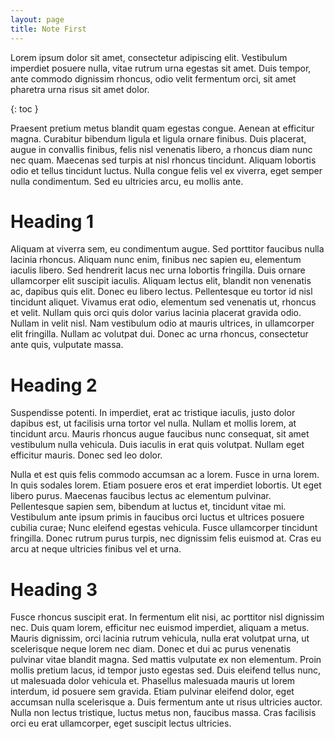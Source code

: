 ```yaml
---
layout: page
title: Note First
---
```


Lorem ipsum dolor sit amet, consectetur adipiscing elit. Vestibulum imperdiet posuere nulla, vitae rutrum urna egestas sit amet. Duis tempor, ante commodo dignissim rhoncus, odio velit fermentum orci, sit amet pharetra urna risus sit amet dolor. 

{: toc }

Praesent pretium metus blandit quam egestas congue. Aenean at efficitur magna. Curabitur bibendum ligula et ligula ornare finibus. Duis placerat, augue in convallis finibus, felis nisl venenatis libero, a rhoncus diam nunc nec quam. Maecenas sed turpis at nisl rhoncus tincidunt. Aliquam lobortis odio et tellus tincidunt luctus. Nulla congue felis vel ex viverra, eget semper nulla condimentum. Sed eu ultricies arcu, eu mollis ante.

# Heading 1

Aliquam at viverra sem, eu condimentum augue. Sed porttitor faucibus nulla lacinia rhoncus. Aliquam nunc enim, finibus nec sapien eu, elementum iaculis libero. Sed hendrerit lacus nec urna lobortis fringilla. Duis ornare ullamcorper elit suscipit iaculis. Aliquam lectus elit, blandit non venenatis ac, dapibus quis elit. Donec eu libero lectus. Pellentesque eu tortor id nisl tincidunt aliquet. Vivamus erat odio, elementum sed venenatis ut, rhoncus et velit. Nullam quis orci quis dolor varius lacinia placerat gravida odio. Nullam in velit nisl. Nam vestibulum odio at mauris ultrices, in ullamcorper elit fringilla. Nullam ac volutpat dui. Donec ac urna rhoncus, consectetur ante quis, vulputate massa.

# Heading 2
Suspendisse potenti. In imperdiet, erat ac tristique iaculis, justo dolor dapibus est, ut facilisis urna tortor vel nulla. Nullam et mollis lorem, at tincidunt arcu. Mauris rhoncus augue faucibus nunc consequat, sit amet vestibulum nulla vehicula. Duis iaculis in erat quis volutpat. Nullam eget efficitur mauris. Donec sed leo dolor.

Nulla et est quis felis commodo accumsan ac a lorem. Fusce in urna lorem. In quis sodales lorem. Etiam posuere eros et erat imperdiet lobortis. Ut eget libero purus. Maecenas faucibus lectus ac elementum pulvinar. Pellentesque sapien sem, bibendum at luctus et, tincidunt vitae mi. Vestibulum ante ipsum primis in faucibus orci luctus et ultrices posuere cubilia curae; Nunc eleifend egestas vehicula. Fusce ullamcorper tincidunt fringilla. Donec rutrum purus turpis, nec dignissim felis euismod at. Cras eu arcu at neque ultricies finibus vel et urna.

# Heading 3
Fusce rhoncus suscipit erat. In fermentum elit nisi, ac porttitor nisl dignissim nec. Duis quam lorem, efficitur nec euismod imperdiet, aliquam a metus. Mauris dignissim, orci lacinia rutrum vehicula, nulla erat volutpat urna, ut scelerisque neque lorem nec diam. Donec et dui ac purus venenatis pulvinar vitae blandit magna. Sed mattis vulputate ex non elementum. Proin mollis pretium lacus, id tempor justo egestas sed. Duis eleifend tellus nunc, ut malesuada dolor vehicula et. Phasellus malesuada mauris ut lorem interdum, id posuere sem gravida. Etiam pulvinar eleifend dolor, eget accumsan nulla scelerisque a. Duis fermentum ante ut risus ultricies auctor. Nulla non lectus tristique, luctus metus non, faucibus massa. Cras facilisis orci eu erat ullamcorper, eget suscipit lectus ultricies.
